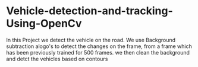 # Vehicle-detection-and-tracking-Using-OpenCv
In this Project we detect the vehicle on the road.
We use Background subtraction alogo's to detect the changes on the frame, from a frame which has been previously trained for 500 frames.
we then clean the background and detct the vehicles based on contours

